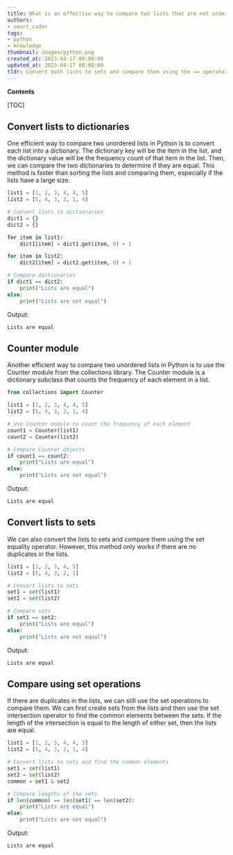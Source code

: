 ```yaml
---
title: What is an effective way to compare two lists that are not ordered (not sets)?
authors:
- smart_coder
tags:
- python
- knowledge
thumbnail: images/python.png
created_at: 2023-04-17 00:00:00
updated_at: 2023-04-17 00:00:00
tldr: Convert both lists to sets and compare them using the == operator.
---
```


**Contents**

[TOC]

## Convert lists to dictionaries

One efficient way to compare two unordered lists in Python is to convert each list into a dictionary. The dictionary key will be the item in the list, and the dictionary value will be the frequency count of that item in the list. Then, we can compare the two dictionaries to determine if they are equal. This method is faster than sorting the lists and comparing them, especially if the lists have a large size.

```python
list1 = [1, 2, 3, 4, 4, 5]
list2 = [5, 4, 3, 2, 1, 4]

# Convert lists to dictionaries
dict1 = {}
dict2 = {}

for item in list1:
    dict1[item] = dict1.get(item, 0) + 1

for item in list2:
    dict2[item] = dict2.get(item, 0) + 1

# Compare dictionaries
if dict1 == dict2:
    print("Lists are equal")
else:
    print("Lists are not equal")
```

Output:

```
Lists are equal
```

## Counter module

Another efficient way to compare two unordered lists in Python is to use the Counter module from the collections library. The Counter module is a dictionary subclass that counts the frequency of each element in a list.

```python
from collections import Counter

list1 = [1, 2, 3, 4, 4, 5]
list2 = [5, 4, 3, 2, 1, 4]

# Use Counter module to count the frequency of each element
count1 = Counter(list1)
count2 = Counter(list2)

# Compare Counter objects
if count1 == count2:
    print("Lists are equal")
else:
    print("Lists are not equal")
```

Output:

```
Lists are equal
```

## Convert lists to sets

We can also convert the lists to sets and compare them using the set equality operator. However, this method only works if there are no duplicates in the lists.

```python
list1 = [1, 2, 3, 4, 5]
list2 = [5, 4, 3, 2, 1]

# Convert lists to sets
set1 = set(list1)
set2 = set(list2)

# Compare sets
if set1 == set2:
    print("Lists are equal")
else:
    print("Lists are not equal")
```

Output:

```
Lists are equal
```

## Compare using set operations

If there are duplicates in the lists, we can still use the set operations to compare them. We can first create sets from the lists and then use the set intersection operator to find the common elements between the sets. If the length of the intersection is equal to the length of either set, then the lists are equal.

```python
list1 = [1, 2, 3, 4, 4, 5]
list2 = [5, 4, 3, 2, 1, 4]

# Convert lists to sets and find the common elements
set1 = set(list1)
set2 = set(list2)
common = set1 & set2

# Compare lengths of the sets
if len(common) == len(set1) == len(set2):
    print("Lists are equal")
else:
    print("Lists are not equal")
```

Output:

```
Lists are equal
```
